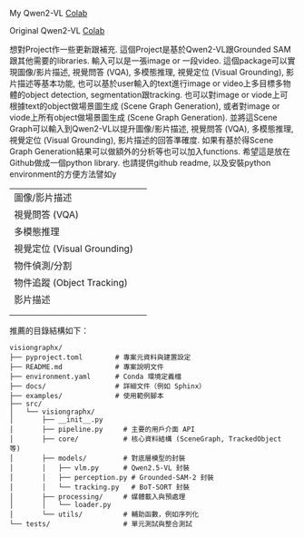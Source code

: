 
My Qwen2-VL [Colab](https://colab.research.google.com/drive/1Zahrn91uzsndMvaLefk8xQot4qsAQgIS?usp=sharing#scrollTo=N-kIKVdhxczd)

Original Qwen2-VL [Colab](https://colab.research.google.com/drive/1Zahrn91uzsndMvaLefk8xQot4qsAQgIS?usp=sharing)


想對Project作一些更新跟補充. 這個Project是基於Qwen2-VL跟Grounded SAM跟其他需要的libraries. 輸入可以是一張image or 一段video. 這個package可以實現圖像/影片描述, 視覺問答 (VQA), 多模態推理, 視覺定位 (Visual Grounding), 影片描述等基本功能, 也可以基於user輸入的text進行image or video上多目標多物體的object detection, segmentation跟tracking. 也可以對image or viode上可根據text的object做場景圖生成 (Scene Graph Generation), 或者對image or viode上所有object做場景圖生成 (Scene Graph Generation). 並將這Scene Graph可以輸入到Qwen2-VL以提升圖像/影片描述, 視覺問答 (VQA), 多模態推理, 視覺定位 (Visual Grounding), 影片描述的回答準確度. 如果有基於得Scene Graph Generation結果可以做額外的分析等也可以加入functions. 希望這是放在Github做成一個python library. 也請提供github readme, 以及安裝python environment的方便方法譬如y


|                         |     |
| ----------------------- | --- |
| 圖像/影片描述                 |     |
| 視覺問答 (VQA)              |     |
| 多模態推理                   |     |
| 視覺定位 (Visual Grounding) |     |
| 物件偵測/分割                 |     |
| 物件追蹤 (Object Tracking)  |     |
| 影片描述                    |     |
|                         |     |
|                         |     |

推薦的目錄結構如下：

```
visiongraphx/
├── pyproject.toml        # 專案元資料與建置設定
├── README.md             # 專案說明文件
├── environment.yaml      # Conda 環境定義檔
├── docs/                 # 詳細文件（例如 Sphinx）
├── examples/             # 使用範例腳本
├── src/
│   └── visiongraphx/
│       ├── __init__.py
│       ├── pipeline.py     # 主要的用戶介面 API
│       ├── core/           # 核心資料結構 (SceneGraph, TrackedObject 等)
│       ├── models/         # 對底層模型的封裝
│       │   ├── vlm.py      # Qwen2.5-VL 封裝
│       │   ├── perception.py # Grounded-SAM-2 封裝
│       │   └── tracking.py   # BoT-SORT 封裝
│       ├── processing/     # 媒體載入與預處理
│       │   └── loader.py
│       └── utils/          # 輔助函數，例如序列化
└── tests/                  # 單元測試與整合測試
```